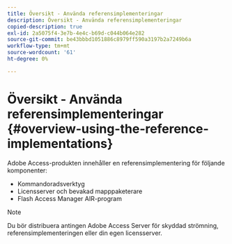 ```yaml
---
title: Översikt - Använda referensimplementeringar
description: Översikt - Använda referensimplementeringar
copied-description: true
exl-id: 2a5075f4-3e7b-4e4c-b69d-c044b064e282
source-git-commit: be43bbbd1051886c8979ff590a3197b2a7249b6a
workflow-type: tm+mt
source-wordcount: '61'
ht-degree: 0%

---
```


# Översikt - Använda referensimplementeringar {#overview-using-the-reference-implementations}

Adobe Access-produkten innehåller en referensimplementering för följande komponenter:

* Kommandoradsverktyg
* Licensserver och bevakad mapppaketerare
* Flash Access Manager AIR-program

>[!NOTE]
>
>Du bör distribuera antingen Adobe Access Server för skyddad strömning, referensimplementeringen eller din egen licensserver.
